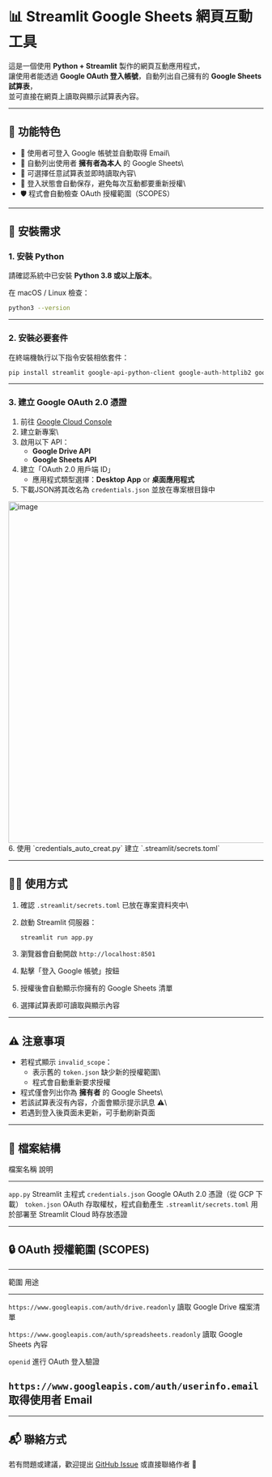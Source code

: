 # 📊 Streamlit Google Sheets 網頁互動工具

這是一個使用 **Python + Streamlit** 製作的網頁互動應用程式，\
讓使用者能透過 **Google OAuth 登入帳號**，自動列出自己擁有的 **Google
Sheets 試算表**，\
並可直接在網頁上讀取與顯示試算表內容。

------------------------------------------------------------------------

## 🚀 功能特色

-   🔑 使用者可登入 Google 帳號並自動取得 Email\
-   📄 自動列出使用者 **擁有者為本人** 的 Google Sheets\
-   🧾 可選擇任意試算表並即時讀取內容\
-   🔁 登入狀態會自動保存，避免每次互動都要重新授權\
-   🛡️ 程式會自動檢查 OAuth 授權範圍（SCOPES）

------------------------------------------------------------------------

## 🧰 安裝需求

### 1. 安裝 Python

請確認系統中已安裝 **Python 3.8 或以上版本**。

在 macOS / Linux 檢查：

``` bash
python3 --version
```

------------------------------------------------------------------------

### 2. 安裝必要套件

在終端機執行以下指令安裝相依套件：

``` bash
pip install streamlit google-api-python-client google-auth-httplib2 google-auth-oauthlib
```

------------------------------------------------------------------------

### 3. 建立 Google OAuth 2.0 憑證

1.  前往 [Google Cloud Console](https://console.cloud.google.com/)
2.  建立新專案\
3.  啟用以下 API：
    -   **Google Drive API**
    -   **Google Sheets API**
4.  建立「OAuth 2.0 用戶端 ID」
    -   應用程式類型選擇：**Desktop App** or **桌面應用程式**
5.  下載JSON將其改名為 `credentials.json` 並放在專案根目錄中
<img width="567" height="675" alt="image" src="https://github.com/user-attachments/assets/d19dd9cf-e655-4574-bfb7-a270631d0230" />
6.  使用 `credentials_auto_creat.py` 建立 `.streamlit/secrets.toml` 

------------------------------------------------------------------------

## 🧑‍💻 使用方式

1.  確認 `.streamlit/secrets.toml` 已放在專案資料夾中\

2.  啟動 Streamlit 伺服器：

    ``` bash
    streamlit run app.py
    ```

3.  瀏覽器會自動開啟 `http://localhost:8501`

4.  點擊「登入 Google 帳號」按鈕

5.  授權後會自動顯示你擁有的 Google Sheets 清單

6.  選擇試算表即可讀取與顯示內容

------------------------------------------------------------------------

## ⚠️ 注意事項

-   若程式顯示 `invalid_scope`：
    -   表示舊的 `token.json` 缺少新的授權範圍\
    -   程式會自動重新要求授權
-   程式僅會列出你為 **擁有者** 的 Google Sheets\
-   若該試算表沒有內容，介面會顯示提示訊息 ⚠️\
-   若遇到登入後頁面未更新，可手動刷新頁面

------------------------------------------------------------------------

## 📁 檔案結構

  檔案名稱                    說明
  --------------------------- ---------------------------------------
  `app.py`                    Streamlit 主程式
  `credentials.json`          Google OAuth 2.0 憑證（從 GCP 下載）
  `token.json`                OAuth 存取權杖，程式自動產生
  `.streamlit/secrets.toml`   用於部署至 Streamlit Cloud 時存放憑證

------------------------------------------------------------------------

## 🔒 OAuth 授權範圍 (SCOPES)

  ---------------------------------------------------------------------------------------------
  範圍                                                      用途
  --------------------------------------------------------- -----------------------------------
  `https://www.googleapis.com/auth/drive.readonly`          讀取 Google Drive 檔案清單

  `https://www.googleapis.com/auth/spreadsheets.readonly`   讀取 Google Sheets 內容

  `openid`                                                  進行 OAuth 登入驗證

  `https://www.googleapis.com/auth/userinfo.email`          取得使用者 Email
  ---------------------------------------------------------------------------------------------

------------------------------------------------------------------------

## 📬 聯絡方式

若有問題或建議，歡迎提出 [GitHub Issue](https://github.com/)
或直接聯絡作者 🙌
